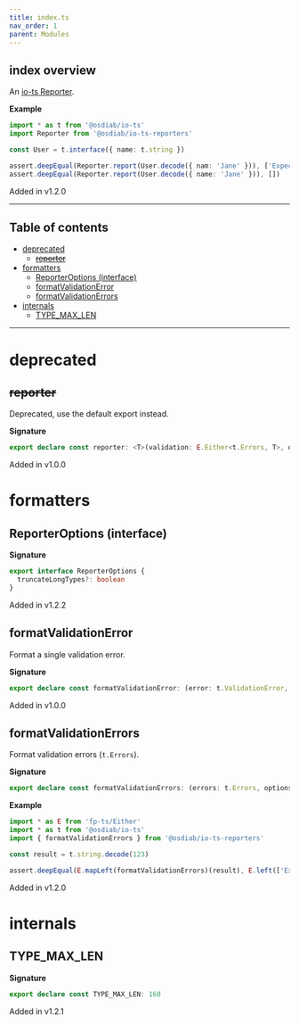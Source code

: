 ```yaml
---
title: index.ts
nav_order: 1
parent: Modules
---
```


## index overview

An [io-ts Reporter](https://gcanti.github.io/io-ts/modules/Reporter.ts.html#reporter-interface).

**Example**

```ts
import * as t from '@osdiab/io-ts'
import Reporter from '@osdiab/io-ts-reporters'

const User = t.interface({ name: t.string })

assert.deepEqual(Reporter.report(User.decode({ nam: 'Jane' })), ['Expecting string at name but instead got: undefined'])
assert.deepEqual(Reporter.report(User.decode({ name: 'Jane' })), [])
```

Added in v1.2.0

---

<h2 class="text-delta">Table of contents</h2>

- [deprecated](#deprecated)
  - [~~reporter~~](#reporter)
- [formatters](#formatters)
  - [ReporterOptions (interface)](#reporteroptions-interface)
  - [formatValidationError](#formatvalidationerror)
  - [formatValidationErrors](#formatvalidationerrors)
- [internals](#internals)
  - [TYPE_MAX_LEN](#type_max_len)

---

# deprecated

## ~~reporter~~

Deprecated, use the default export instead.

**Signature**

```ts
export declare const reporter: <T>(validation: E.Either<t.Errors, T>, options?: ReporterOptions) => any[]
```

Added in v1.0.0

# formatters

## ReporterOptions (interface)

**Signature**

```ts
export interface ReporterOptions {
  truncateLongTypes?: boolean
}
```

Added in v1.2.2

## formatValidationError

Format a single validation error.

**Signature**

```ts
export declare const formatValidationError: (error: t.ValidationError, options?: ReporterOptions) => O.Option<string>
```

Added in v1.0.0

## formatValidationErrors

Format validation errors (`t.Errors`).

**Signature**

```ts
export declare const formatValidationErrors: (errors: t.Errors, options?: ReporterOptions) => string[]
```

**Example**

```ts
import * as E from 'fp-ts/Either'
import * as t from '@osdiab/io-ts'
import { formatValidationErrors } from '@osdiab/io-ts-reporters'

const result = t.string.decode(123)

assert.deepEqual(E.mapLeft(formatValidationErrors)(result), E.left(['Expecting string but instead got: 123']))
```

Added in v1.2.0

# internals

## TYPE_MAX_LEN

**Signature**

```ts
export declare const TYPE_MAX_LEN: 160
```

Added in v1.2.1

